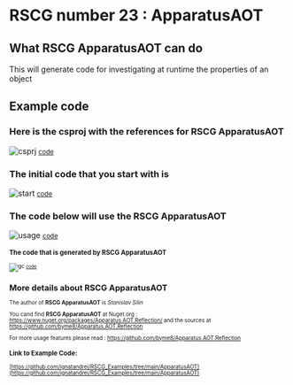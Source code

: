 
# RSCG number 23 : ApparatusAOT 


## What RSCG ApparatusAOT can do

This will generate code for investigating at runtime the properties of an object

## Example code 

### Here is the csproj with the references for RSCG ApparatusAOT

![csprj](http://ignatandrei.github.io/RSCG_Examples/images/ApparatusAOT/The.csproj.png)
<small>
[code](http://ignatandrei.github.io/RSCG_Examples/images/ApparatusAOT/The.csproj)
</small>


### The initial code that you start with is 


![start](http://ignatandrei.github.io/RSCG_Examples/images/ApparatusAOT/ExistingCode.cs.png)
<small>
[code](http://ignatandrei.github.io/RSCG_Examples/images/ApparatusAOT/ExistingCode.cs)
</small>

### The code below will use the RSCG ApparatusAOT 

![usage](http://ignatandrei.github.io/RSCG_Examples/images/ApparatusAOT/Usage.cs.png)
<small>
[code](http://ignatandrei.github.io/RSCG_Examples/images/ApparatusAOT/Usage.cs)
<small>


###  The code that is generated by RSCG ApparatusAOT

![gc](http://ignatandrei.github.io/RSCG_Examples/images/ApparatusAOT/GeneratedCode.cs.png)
<small>
[code](http://ignatandrei.github.io/RSCG_Examples/images/ApparatusAOT/GeneratedCode.cs)
</small>


## More details about RSCG ApparatusAOT

The author of **RSCG ApparatusAOT** is *Stanislav Silin*

You cand find **RSCG ApparatusAOT** at Nuget.org :    https://www.nuget.org/packages/Apparatus.AOT.Reflection/
and the sources at https://github.com/byme8/Apparatus.AOT.Reflection

For more usage features please read : https://github.com/byme8/Apparatus.AOT.Reflection 


### Link to Example Code: 

[https://github.com/ignatandrei/RSCG_Examples/tree/main/ApparatusAOT](https://github.com/ignatandrei/RSCG_Examples/tree/main/ApparatusAOT)





